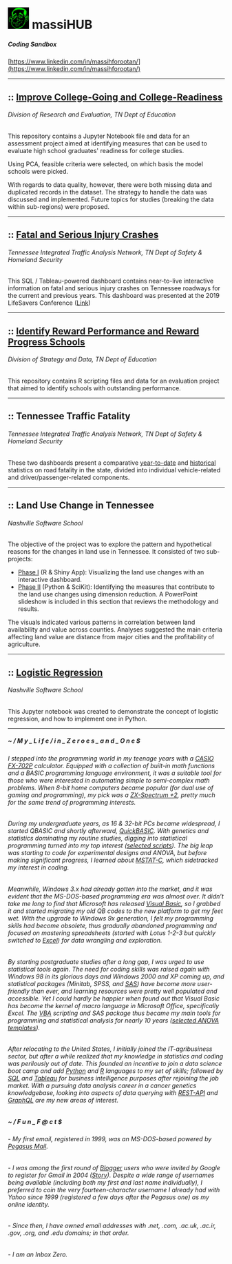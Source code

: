 # <img src="image/4mobile_green.jpg" alt="Description of the image" height="50"> massiHUB
 
##### Coding Sandbox
[https://www.linkedin.com/in/massihforootan/](https://www.linkedin.com/in/massihforootan/)
 

------
## :: [Improve College-Going and College-Readiness](https://github.com/mforootan/TN_DoE_College-Readiness)
###### Division of Research and Evaluation, TN Dept of Education
This repository contains a Jupyter Notebook file and data for an assessment project aimed at identifying measures that can be used to evaluate high school graduates' readiness for college studies.

Using PCA, feasible criteria were selected, on which basis the model schools were picked. 

With regards to data quality, however, there were both missing data and duplicated records in the dataset. The strategy to handle the data was discussed and implemented. Future topics for studies (breaking the data within sub-regions) were proposed.

------
## :: [Fatal and Serious Injury Crashes](https://www.tn.gov/safety/stats/dashboards/fatalseriousinjurycrashes.html)
###### Tennessee Integrated Traffic Analysis Network, TN Dept of Safety & Homeland Security
This SQL / Tableau-powered dashboard contains near-to-live interactive information on fatal and serious injury crashes on Tennessee roadways for the current and previous years.
This dashboard was presented at the 2019 LifeSavers Conference ([Link](https://lifesaversconference.org/wp-content/uploads/2019/03/Forootan-ESP-06-a.pdf))

------
## :: [Identify Reward Performance and Reward Progress Schools](https://github.com/mforootan/Reward_Performance_Schools)
###### Division of Strategy and Data, TN Dept of Education
This repository contains R scripting files and data for an evaluation project that aimed to identify schools with outstanding performance.

------
## :: Tennessee Traffic Fatality
###### Tennessee Integrated Traffic Analysis Network, TN Dept of Safety & Homeland Security
These two dashboards present a comparative [year-to-date](https://www.tn.gov/safety/stats/dashboards/trafficfatality.html) and [historical](https://www.tn.gov/safety/stats/dashboards/fatalityhistory.html) statistics on road fatality in the state, divided into individual vehicle-related and driver/passenger-related components.

------
## :: Land Use Change in Tennessee
###### Nashville Software School
The objective of the project was to explore the pattern and hypothetical reasons for the changes in land use in Tennessee.
It consisted of two sub-projects:
- [Phase I](https://github.com/mforootan/NSS_MidStone_TN_Land_Use) (R & Shiny App): Visualizing the land use changes with an interactive dashboard.
- [Phase II](https://github.com/mforootan/NSS_Capstone_TN_land_use) (Python & SciKit): Identifying the measures that contribute to the land use changes using dimension reduction. A PowerPoint slideshow is included in this section that reviews the methodology and results.

The visuals indicated various patterns in correlation between land availability and value across counties. Analyses suggested the main criteria affecting land value are distance from major cities and the profitability of agriculture.

------
## :: [Logistic Regression](https://github.com/mforootan/NSS_Stat_LogReg)
###### Nashville Software School
This Jupyter notebook was created to demonstrate the concept of logistic regression, and how to implement one in Python.

------ 
##### ~ / M y _ L i f e / i n _ Z e r o e s _ a n d _ O n e $

###### I stepped into the programming world in my teenage years with a [CASIO FX-702P](https://www.google.com/search?q=casio+fx+702p) calculator. Equipped with a collection of built-in math functions and a BASIC programming language environment, it was a suitable tool for those who were interested in automating simple to semi-complex math problems. When 8-bit home computers became popular (for dual use of gaming and programming), my pick was a [ZX-Spectrum +2](https://www.google.com/search?q=zx+spectrum+%2B2), pretty much for the same trend of programming interests. 

###### During my undergraduate years, as 16 & 32-bit PCs became widespread, I started QBASIC and shortly afterward, [QuickBASIC](https://www.google.com/search?q=quickbasic). With genetics and statistics dominating my routine studies, digging into statistical programming turned into my top interest ([selected scripts](https://github.com/mforootan/QuickBASIC)). The big leap was starting to code for experimental designs and ANOVA, but before making significant progress, I learned about [MSTAT-C](https://www.google.com/search?q=mstatc), which sidetracked my interest in coding.

###### Meanwhile, Windows 3.x had already gotten into the market, and it was evident that the MS-DOS-based programming era was almost over. It didn’t take me long to find that Microsoft has released [Visual Basic](https://www.google.com/search?q=visual+basic+3), so I grabbed it and started migrating my old QB codes to the new platform to get my feet wet. With the upgrade to Windows 9x generation, I felt my programming skills had become obsolete, thus gradually abandoned programming and focused on mastering spreadsheets (started with Lotus 1-2-3 but quickly switched to [Excel](https://www.google.com/search?q=excel+4.0)) for data wrangling and exploration.

###### By starting postgraduate studies after a long gap, I was urged to use statistical tools again. The need for coding skills was raised again with Windows 98 in its glorious days and Windows 2000 and XP coming up, and statistical packages (Minitab, SPSS, and [SAS](https://support.sas.com/documentation/onlinedoc/91pdf/)) have become more user-friendly than ever, and learning resources were pretty well populated and accessible. Yet I could hardly be happier when found out that Visual Basic has become the kernel of macro language in Microsoft Office, specifically Excel. The [VBA](https://www.google.com/search?q=vba) scripting and SAS package thus became my main tools for programming and statistical analysis for nearly 10 years ([selected ANOVA templates](https://github.com/mforootan/SAS_ODS)).

###### After relocating to the United States, I initially joined the IT-agribusiness sector, but after a while realized that my knowledge in statistics and coding was perilously out of date. This founded an incentive to join a data science boot camp and add [Python](https://www.python.org/) and [R](https://www.r-project.org/) languages to my set of skills; followed by [SQL](https://www.w3schools.com/sql/) and [Tableau](https://www.tableau.com/) for business intelligence purposes after rejoining the job market. With a pursuing data analysis career in a cancer genetics knowledgebase, looking into aspects of data querying with [REST-API](https://www.google.com/search?q=rest-api) and [GraphQL](https://graphql.org/) are my new areas of interest.

##### ~ / F u n _ F @ c t $
###### - My first email, registered in 1999, was an MS-DOS-based powered by [Pegasus Mail](http://www.pmail.com/overviews/ovw_pmail.htm). 
###### - I was among the first round of [Blogger](http://massihforootan.blogspot.com/) users who were invited by Google to register for Gmail in 2004 ([Story](https://www.theguardian.com/technology/blog/2004/apr/21/bloggerusersg)). Despite a wide range of usernames being available (including both my first and last name individually), I preferred to coin the very fourteen-character username I already had with Yahoo since 1999 (registered a few days after the Pegasus one) as my online identity. 
###### - Since then, I have owned email addresses with .net, .com, .ac.uk, .ac.ir, .gov, .org, and .edu domains; in that order.
###### - I am an Inbox Zero.
